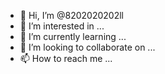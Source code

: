 - 👋 Hi, I’m @8202020202ll
- 👀 I’m interested in ...
- 🌱 I’m currently learning ...
- 💞️ I’m looking to collaborate on ...
- 📫 How to reach me ...

<!---
8202020202ll/8202020202ll is a ✨ special ✨ repository because its `README.md` (this file) appears on your GitHub profile.
You can click the Preview link to take a look at your changes.
--->
